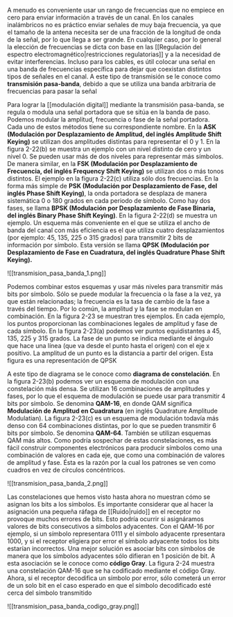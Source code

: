 A menudo es conveniente usar un rango de frecuencias que no empiece en cero para enviar información a través de un canal. En los canales inalámbricos no es práctico enviar señales de muy baja frecuencia, ya que el tamaño de la antena necesita ser de una fracción de la longitud de onda de la señal, por lo que llega a ser grande. En cualquier caso, por lo general la elección de frecuencias se dicta con base en las [[Regulación del espectro electromagnético|restricciones regulatorias]] y a la necesidad de evitar interferencias. Incluso para los cables, es útil colocar una señal en una banda de frecuencias específica para dejar que coexistan distintos tipos de señales en el canal. A este tipo de transmisión se le conoce como **transmisión pasa-banda**, debido a que se utiliza una banda arbitraria de frecuencias para pasar la señal

Para lograr la [[modulación digital]] mediante la transmisión pasa-banda, se regula o modula una señal portadora que se sitúa en la banda de paso. Podemos modular la amplitud, frecuencia o fase de la señal portadora. Cada uno de estos métodos tiene su correspondiente nombre. En la **ASK (Modulación por Desplazamiento de Amplitud, del inglés Amplitude Shift Keying)** se utilizan dos amplitudes distintas para representar el 0 y 1. En la figura 2-22(b) se muestra un ejemplo con un nivel distinto de cero y un nivel 0. Se pueden usar más de dos niveles para representar más símbolos. De manera similar, en la **FSK (Modulación por Desplazamiento de Frecuencia, del inglés Frequency Shift Keying)** se utilizan dos o más tonos distintos. El ejemplo en la figura 2-22(c) utiliza sólo dos frecuencias. En la forma más simple de **PSK (Modulación por Desplazamiento de Fase, del inglés Phase Shift Keying)**, la onda portadora se desplaza de manera sistemática 0 o 180 grados en cada periodo de símbolo. Como hay dos fases, se llama **BPSK (Modulación por Desplazamiento de Fase Binaria, del inglés Binary Phase Shift Keying)**. En la figura 2-22(d) se muestra un ejemplo. Un esquema más conveniente en el que se utiliza el ancho de banda del canal con más eficiencia es el que utiliza cuatro desplazamientos (por ejemplo: 45, 135, 225 o 315 grados) para transmitir 2 bits de información por símbolo. Esta versión se llama **QPSK (Modulación por Desplazamiento de Fase en Cuadratura, del inglés Quadrature Phase Shift Keying).**

![[transmision_pasa_banda_1.png]]

Podemos combinar estos esquemas y usar más niveles para transmitir más bits por símbolo. Sólo se puede modular la frecuencia o la fase a la vez, ya que están relacionadas; la frecuencia es la tasa de cambio de la fase a través del tiempo. Por lo común, la amplitud y la fase se modulan en combinación. En la figura 2-23 se muestran tres ejemplos. En cada ejemplo, los puntos proporcionan las combinaciones legales de amplitud y fase de cada símbolo. En la figura 2-23(a) podemos ver puntos equidistantes a 45, 135, 225 y 315 grados. La fase de un punto se indica mediante el ángulo que hace una línea (que va desde el punto hasta el origen) con el eje x positivo. La amplitud de un punto es la distancia a partir del origen. Esta figura es una representación de QPSK

A este tipo de diagrama se le conoce como **diagrama de constelación**. En la figura 2-23(b) podemos ver un esquema de modulación con una constelación más densa. Se utilizan 16 combinaciones de amplitudes y fases, por lo que el esquema de modulación se puede usar para transmitir 4 bits por símbolo. Se denomina **QAM-16**, en donde QAM significa **Modulación de Amplitud en Cuadratura** (en inglés Quadrature Amplitude Modulatian). La figura 2-23(c) es un esquema de modulación todavía más denso con 64 combinaciones distintas, por lo que se pueden transmitir 6 bits por símbolo. Se denomina **QAM-64**. También se utilizan esquemas QAM más altos. Como podría sospechar de estas constelaciones, es más fácil construir componentes electrónicos para producir símbolos como una combinación de valores en cada eje, que como una combinación de valores de amplitud y fase. Ésta es la razón por la cual los patrones se ven como cuadros en vez de círculos concéntricos.

![[transmision_pasa_banda_2.png]]

Las constelaciones que hemos visto hasta ahora no muestran cómo se asignan los bits a los símbolos. Es importante considerar que al hacer la asignación una pequeña ráfaga de [[Ruido|ruido]] en el receptor no provoque muchos errores de bits. Esto podría ocurrir si asignáramos valores de bits consecutivos a símbolos adyacentes. Con el QAM-16 por ejemplo, si un símbolo representara 0111 y el símbolo adyacente rpresentara 1000, y si el receptor eligiera por error el símbolo adyacente todos los bits estarían incorrectos. Una mejor solución es asociar bits con símbolos de manera que los símbolos adyacentes sólo difieran en 1 posición de bit. A esta asociación se le conoce como **código Gray**. La figura 2-24 muestra una constelación QAM-16 que se ha codificado mediante el código Gray. Ahora, si el receptor decodifica un símbolo por error, sólo cometerá un error de un solo bit en el caso esperado en que el símbolo decodificado esté cerca del símbolo transmitido

![[transmision_pasa_banda_codigo_gray.png]]